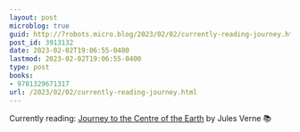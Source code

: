 ```yaml
---
layout: post
microblog: true
guid: http://7robots.micro.blog/2023/02/02/currently-reading-journey.html
post_id: 3913132
date: 2023-02-02T19:06:55-0400
lastmod: 2023-02-02T19:06:55-0400
type: post
books:
- 9781329671317
url: /2023/02/02/currently-reading-journey.html
---
```

Currently reading: [Journey to the Centre of the Earth](https://micro.blog/books/9781329671317) by Jules Verne 📚
